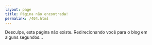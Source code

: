 ```yaml
---
layout: page
title: Página não encontrada!
permalink: /404.html
---
```

<head>
    <meta http-equiv="refresh" content="5; url=/#blog">
</head>
<p>Desculpe, esta página não existe. Redirecionando você para o blog em alguns segundos...</p>